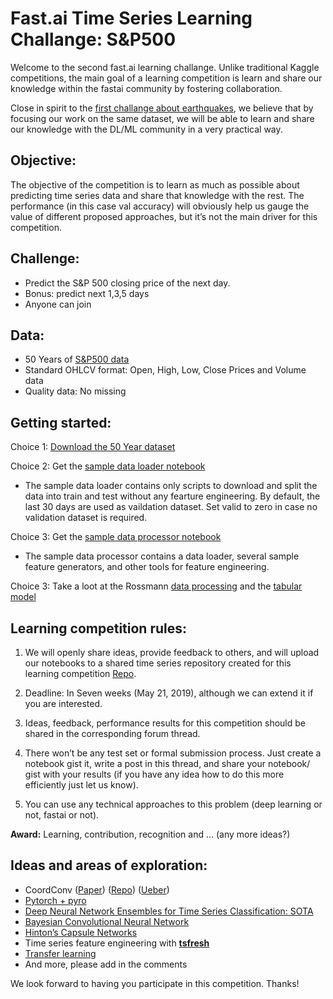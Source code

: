# Fast.ai Time Series Learning Challange: S&P500 

Welcome to the second fast.ai learning challange. Unlike traditional Kaggle competitions, 
the main goal of a learning competition is learn and share our knowledge within the fastai community by fostering collaboration.

Close in spirit to the [first challange about earthquakes](https://forums.fast.ai/t/welcome-to-our-first-time-series-learning-competition-earthquakes/30951), 
we believe that by focusing our work on the same dataset, we will be able to learn and share our knowledge with the DL/ML community in a very practical way.   

## Objective: 

The objective of the competition is to learn as much as possible about predicting time series data and share that knowledge with the rest. 
The performance (in this case val accuracy) will obviously help us gauge the value of different proposed approaches, but it’s not the main driver for this competition.

## Challenge:

* Predict the S&P 500 closing price of the next day.
* Bonus: predict next 1,3,5 days
* Anyone can join

## Data: 
* 50 Years of [S&P500 data](https://github.com/marvin-hansen/SP-contest/tree/master/Data) 
* Standard OHLCV format:  Open, High, Low, Close Prices and Volume data 
* Quality data: No missing 

## Getting started: 
Choice 1: [Download the 50 Year dataset](https://github.com/marvin-hansen/SP-contest/tree/master/Data)  

Choice 2: Get the [sample data loader notebook](https://github.com/marvin-hansen/SP-contest/blob/master/SP500.ipynb)
   * The sample data loader contains only scripts to download and split the data into train and test without any fearture engineering. By default, the last 30 days are used as vaildation dataset. Set valid to zero in case no validation dataset is required.  

Choice 3: Get the [sample data processor notebook](https://github.com/marvin-hansen/SP-contest/blob/master/SAMPLE_Data_Proc_V_0_7.ipynb) 
  * The sample data processor contains a data loader, several sample feature generators, and other tools for feature engineering. 

Choice 3: Take a loot at the Rossmann [data processing](https://nbviewer.jupyter.org/github/fastai/course-v3/blob/master/nbs/dl1/rossman_data_clean.ipynb) and the [tabular model](https://nbviewer.jupyter.org/github/fastai/course-v3/blob/master/nbs/dl1/lesson6-rossmann.ipynb)


## Learning competition rules:

1. We will openly share ideas, provide feedback to others, and will upload our notebooks to a shared time series repository created for this learning competition [Repo](https://github.com/marvin-hansen/SP-contest/tree/master/).

2. Deadline: In Seven weeks (May 21, 2019), although we can extend it if you are interested.

3. Ideas, feedback, performance results for this competition should be shared in the corresponding forum thread.

4. There won’t be any test set or formal submission process. Just create a notebook gist it, write a post in this thread, 
and share your notebook/ gist with your results (if you have any idea how to do this more efficiently just let us know).

5. You can use any technical approaches to this problem (deep learning or not, fastai or not).

**Award:**  Learning, contribution, recognition and ... (any more ideas?)  

## Ideas and areas of exploration:
* CoordConv ([Paper](https://arxiv.org/pdf/1807.03247.pdf)) ([Repo](https://github.com/mkocabas/CoordConv-pytorch)) ([Ueber](https://eng.uber.com/coordconv/))
* [Pytorch + pyro](https://forums.fast.ai/t/time-series-sequential-data-study-group/29686/182)
*  [Deep Neural Network Ensembles for Time Series Classification: SOTA](https://forums.fast.ai/t/time-series-sequential-data-study-group/29686/168)
* [Bayesian Convolutional Neural Network](https://github.com/kumar-shridhar/Master-Thesis-BayesianCNN)
* [Hinton’s Capsule Networks](https://medium.com/ai%C2%B3-theory-practice-business/understanding-hintons-capsule-networks-part-i-intuition-b4b559d1159b)
* Time series feature engineering with **[tsfresh](https://github.com/blue-yonder/tsfresh)**
* [Transfer learning](https://forums.fast.ai/t/time-series-sequential-data-study-group/29686/175)
* And more, please add in the comments 



We look forward to having you participate in this competition. Thanks!

